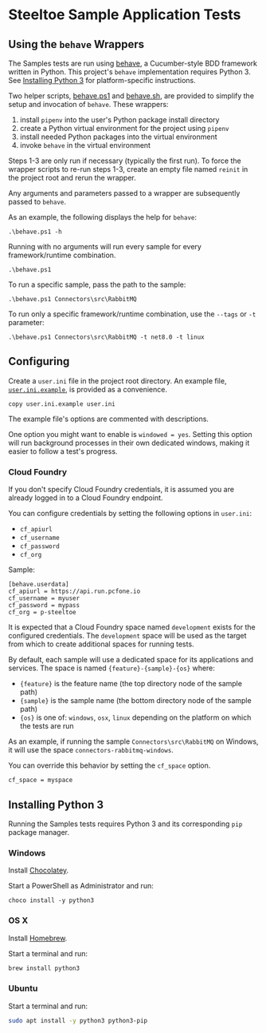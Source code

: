 # Steeltoe Sample Application Tests

## Using the `behave` Wrappers

The Samples tests are run using [behave][behave_url], a Cucumber-style BDD framework written in Python.
This project's `behave` implementation requires Python 3. See [Installing Python 3](#installing-python-3) for platform-specific instructions.

Two helper scripts, [behave.ps1](behave.ps1) and [behave.sh](behave.sh), are provided to simplify the setup and invocation of `behave`.
These wrappers:

1. install `pipenv` into the user's Python package install directory
1. create a Python virtual environment for the project using `pipenv`
1. install needed Python packages into the virtual environment
1. invoke `behave` in the virtual environment

Steps 1-3 are only run if necessary (typically the first run).  To force the wrapper scripts to re-run steps 1-3, create an empty file named `reinit` in the project root and rerun the wrapper.

Any arguments and parameters passed to a wrapper are subsequently passed to `behave`.

As an example, the following displays the help for `behave`:

```pwsh
.\behave.ps1 -h
```

Running with no arguments will run every sample for every framework/runtime combination.

```pwsh
.\behave.ps1
```

To run a specific sample, pass the path to the sample:

```pwsh
.\behave.ps1 Connectors\src\RabbitMQ
```

To run only a specific framework/runtime combination, use the `--tags` or `-t` parameter:

```pwsh
.\behave.ps1 Connectors\src\RabbitMQ -t net8.0 -t linux
```

## Configuring

Create a `user.ini` file in the project root directory.
An example file, [`user.ini.example`](user.ini.example), is provided as a convenience.

```pwsh
copy user.ini.example user.ini
```

The example file's options are commented with descriptions.

One option you might want to enable is `windowed = yes`.
Setting this option will run background processes in their own dedicated windows, making it easier to follow a test's progress.

### Cloud Foundry

If you don't specify Cloud Foundry credentials, it is assumed you are already logged in to a Cloud Foundry endpoint.

You can configure credentials by setting the following options in `user.ini`:

* `cf_apiurl`
* `cf_username`
* `cf_password`
* `cf_org`

Sample:

```text
[behave.userdata]
cf_apiurl = https://api.run.pcfone.io
cf_username = myuser
cf_password = mypass
cf_org = p-steeltoe
```

It is expected that a Cloud Foundry space named `development` exists for the configured credentials.
The `development` space will be used as the target from which to create additional spaces for running tests.

By default, each sample will use a dedicated space for its applications and services.
The space is named `{feature}-{sample}-{os}` where:

* `{feature}` is the feature name (the top directory node of the sample path)
* `{sample}` is the sample name (the bottom directory node of the sample path)
* `{os}` is one of: `windows`, `osx`, `linux` depending on the platform on which the tests are run

As an example, if running the sample `Connectors\src\RabbitMQ` on Windows, it will use the space `connectors-rabbitmq-windows`.

You can override this behavior by setting the `cf_space` option.

```text
cf_space = myspace
```

## Installing Python 3

Running the Samples tests requires Python 3 and its corresponding `pip` package manager.

### Windows

Install [Chocolatey][choco_url].

Start a PowerShell as Administrator and run:

```pwsh
choco install -y python3
```

### OS X

Install [Homebrew][brew_url].

Start a terminal and run:

```bash
brew install python3
```

### Ubuntu

Start a terminal and run:

```bash
sudo apt install -y python3 python3-pip
```

[choco_url]: https://chocolatey.org/
[brew_url]: https://brew.sh/
[behave_url]: https://github.com/behave/behave
